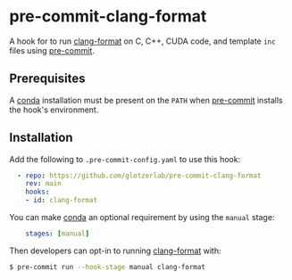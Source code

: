 # pre-commit-clang-format

A hook for to run [clang-format] on C, C++, CUDA code, and template `inc` files using [pre-commit].

[clang-format]: https://clang.llvm.org/docs/ClangFormat.html
[pre-commit]: https://pre-commit.com/

## Prerequisites

A [conda] installation must be present on the `PATH` when [pre-commit] installs the hook's
environment.

[conda]: https://docs.conda.io/en/latest/miniconda.html

## Installation

Add the following to `.pre-commit-config.yaml` to use this hook:

```yaml
  - repo: https://github.com/glotzerlab/pre-commit-clang-format
    rev: main
    hooks:
    - id: clang-format
```

You can make [conda] an optional requirement by using the `manual` stage:

```yaml
    stages: [manual]
```

Then developers can opt-in to running [clang-format] with:

```bash
$ pre-commit run --hook-stage manual clang-format
```
